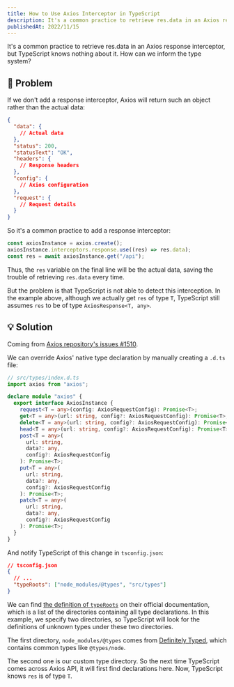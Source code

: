 ```yaml
---
title: How to Use Axios Interceptor in TypeScript
description: It's a common practice to retrieve res.data in an Axios response interceptor, but TypeScript knows nothing about it. How can we inform the type system?
publishedAt: 2022/11/15
---
```


It's a common practice to retrieve res.data in an Axios response interceptor, but TypeScript knows nothing about it. How can we inform the type system?

## 🤔 Problem

If we don't add a response interceptor, Axios will return such an object rather than the actual data:

```json
{
  "data": {
    // Actual data
  },
  "status": 200,
  "statusText": "OK",
  "headers": {
    // Response headers
  },
  "config": {
    // Axios configuration
  },
  "request": {
    // Request details
  }
}
```

So it's a common practice to add a response interceptor:

```ts
const axiosInstance = axios.create();
axiosInstance.interceptors.response.use((res) => res.data);
const res = await axiosInstance.get("/api");
```

Thus, the `res` variable on the final line will be the actual data, saving the trouble of retrieving `res.data` every time.

But the problem is that TypeScript is not able to detect this interception. In the example above, although we actually get `res` of type `T`, TypeScript still assumes `res` to be of type `AxiosResponse<T, any>`.

## 💡 Solution

Coming from [Axios repository's issues #1510](https://github.com/axios/axios/issues/1510#issuecomment-525382535).

We can override Axios' native type declaration by manually creating a `.d.ts` file:

```ts
// src/types/index.d.ts
import axios from "axios";

declare module "axios" {
  export interface AxiosInstance {
    request<T = any>(config: AxiosRequestConfig): Promise<T>;
    get<T = any>(url: string, config?: AxiosRequestConfig): Promise<T>;
    delete<T = any>(url: string, config?: AxiosRequestConfig): Promise<T>;
    head<T = any>(url: string, config?: AxiosRequestConfig): Promise<T>;
    post<T = any>(
      url: string,
      data?: any,
      config?: AxiosRequestConfig
    ): Promise<T>;
    put<T = any>(
      url: string,
      data?: any,
      config?: AxiosRequestConfig
    ): Promise<T>;
    patch<T = any>(
      url: string,
      data?: any,
      config?: AxiosRequestConfig
    ): Promise<T>;
  }
}
```

And notify TypeScript of this change in `tsconfig.json`:

```json
// tsconfig.json
{
  // ...
  "typeRoots": ["node_modules/@types", "src/types"]
}
```

We can find [the definition of `typeRoots`](https://www.typescriptlang.org/tsconfig#typeRoots) on their official documentation, which is a list of the directories containing all type declarations. In this example, we specify two directories, so TypeScript will look for the definitions of unknown types under these two directories.

The first directory, `node_modules/@types` comes from [Definitely Typed](https://github.com/DefinitelyTyped/DefinitelyTyped), which contains common types like `@types/node`.

The second one is our custom type directory. So the next time TypeScript comes across Axios API, it will first find declarations here. Now, TypeScript knows `res` is of type `T`.
